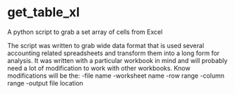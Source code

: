 # get_table_xl
A python script to grab a set array of cells from Excel

The script was written to grab wide data format that is used several accounting related spreadsheets and transform them into a long form for analysis. 
It was written with a particular workbook in mind and will probably need a lot of modification to work with other workbooks. 
Know modifications will be the:
-file name
-worksheet name
-row range
-column range 
-output file location
